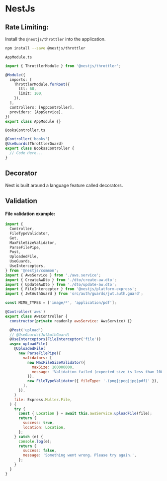 # NestJs

## Rate Limiting:
Install the ``` @nestjs/throttler ``` into the application.
```Bash
npm install --save @nestjs/throttler
```
``` AppModule.ts ```
```typescript
import { ThrottlerModule } from '@nestjs/throttler';

@Module({
  imports: [
    ThrottlerModule.forRoot({
      ttl: 60,
      limit: 100,
    }),
  ],
  controllers: [AppController],
  providers: [AppService],
})
export class AppModule {}
```
``` BooksController.ts ```
```typescript
@Controller('books')
@UseGuards(ThrottlerGuard)
export class BookssController {
  // Code Here...
}

```

## Decorator
Nest is built around a language feature called decorators. 

## Validation

#### File validation example:

```js
import {
  Controller,
  FileTypeValidator,
  Get,
  MaxFileSizeValidator,
  ParseFilePipe,
  Post,
  UploadedFile,
  UseGuards,
  UseInterceptors,
} from '@nestjs/common';
import { AwsService } from './aws.service';
import { CreateAwDto } from './dto/create-aw.dto';
import { UpdateAwDto } from './dto/update-aw.dto';
import { FileInterceptor } from '@nestjs/platform-express';
import { JwtAuthGuard } from 'src/auth/guards/jwt.auth.guard';

const MIME_TYPES = ['image/*', 'application/pdf'];

@Controller('aws')
export class AwsController {
  constructor(private readonly awsService: AwsService) {}

  @Post('upload')
  // @UseGuards(JwtAuthGuard)
  @UseInterceptors(FileInterceptor('file'))
  async uploadFile(
    @UploadedFile(
      new ParseFilePipe({
        validators: [
          new MaxFileSizeValidator({
            maxSize: 100000000,
            message: 'Validation failed (expected size is less than 100MB)',
          }),
          new FileTypeValidator({ fileType: '.(png|jpeg|jpg|pdf)' }),
        ],
      }),
    )
    file: Express.Multer.File,
  ) {
    try {
      const { Location } = await this.awsService.uploadFile(file);
      return {
        success: true,
        location: Location,
      };
    } catch (e) {
      console.log(e);
      return {
        success: false,
        message: 'Something went wrong. Please try again.',
      };
    }
  }
}

```
